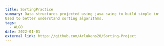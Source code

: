 ```yaml
---
title: SortingPractice
summary: Data structures projected using java swing to build simple int array sorting project.
Used to better understand sorting algorithms.
tags:
  - ALGO
date: 2022-01-01
external_link: https://github.com/Arlukens20/Sorting-Project
---
```

